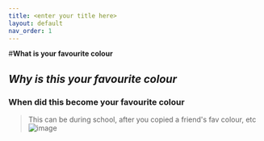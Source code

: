 ```yaml
---
title: <enter your title here>
layout: default
nav_order: 1
---
```

#**What is your favourite colour**
## _Why is this your favourite colour_
### When did this become your favourite colour
>This can be during school, after you copied a friend's fav colour, etc
![image](https://github.com/mehreen123456/Mehreen-Personal/assets/146313835/bba8a134-17e6-498e-9fb9-0fc2ba77a3bb)
